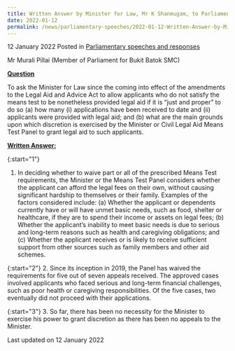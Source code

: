 ```yaml
---
title: Written Answer by Minister for Law, Mr K Shanmugam, to Parliamentary Question on Update on Legal Aid Provided under Amended Legal Aid and Advice Act
date: 2022-01-12
permalink: /news/parliamentary-speeches/2022-01-12-Written-Answer-by-Minister-for-Law-K-Shanmugam-to-PQ-on-Update-on-Legal-Aid-Provided-under-Amended-Legal-Aid-and-Advice-Act
---
```


12 January 2022 Posted in [Parliamentary speeches and responses](/news/parliamentary-speeches)

Mr Murali Pillai (Member of Parliament for Bukit Batok SMC) 
  
**<b><u>Question</u></b>**  

To ask the Minister for Law since the coming into effect of the amendments to the Legal Aid and Advice Act to allow applicants who do not satisfy the means test to be nonetheless provided legal aid if it is “just and proper” to do so (a) how many (i) applications have been received to date and (ii) applicants were provided with legal aid; and (b) what are the main grounds upon which discretion is exercised by the Minister or Civil Legal Aid Means Test Panel to grant legal aid to such applicants.

**<b><u>Written Answer:</u></b>**  
 
{:start="1"}
1.	In deciding whether to waive part or all of the prescribed Means Test requirements, the Minister or the Means Test Panel considers whether the applicant can afford the legal fees on their own, without causing significant hardship to themselves or their family.  Examples of the factors considered include: (a) Whether the applicant or dependents currently have or will have unmet basic needs, such as food, shelter or healthcare, if they are to spend their income or assets on legal fees; (b) Whether the applicant’s inability to meet basic needs is due to serious and long-term reasons such as health and caregiving obligations; and (c) Whether the applicant receives or is likely to receive sufficient support from other sources such as family members and other aid schemes.
    
{:start="2"}
2.	Since its inception in 2019, the Panel has waived the requirements for five out of seven appeals received. The approved cases involved applicants who faced serious and long-term financial challenges, such as poor health or caregiving responsibilities. Of the five cases, two eventually did not proceed with their applications. 

{:start="3"}
3.	So far, there has been no necessity for the Minister to exercise his power to grant discretion as there has been no appeals to the Minister.

<p class="right-side-updated">Last updated on 12 January 2022</p>
